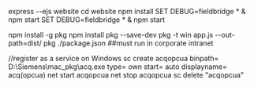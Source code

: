 express --ejs website
cd website
npm install
SET DEBUG=fieldbridge * & npm start
SET DEBUG=fieldbridge * & npm start

npm install -g pkg
npm install pkg --save-dev
pkg -t win app.js --out-path=dist/
pkg ./package.json  ##must run in corporate intranet

//register as a service on Windows
sc create acqopcua binpath= D:\Siemens\mac_pkg\acq.exe type= own start= auto displayname= acq(opcua)
net start acqopcua 
net stop acqopcua
sc delete "acqopcua"